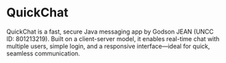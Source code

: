 # QuickChat
QuickChat is a fast, secure Java messaging app by Godson JEAN (UNCC ID: 801213219). Built on a client-server model, it enables real-time chat with multiple users, simple login, and a responsive interface—ideal for quick, seamless communication.
